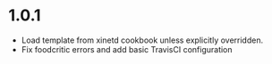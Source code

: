 # 1.0.1

* Load template from xinetd cookbook unless explicitly overridden.
* Fix foodcritic errors and add basic TravisCI configuration
